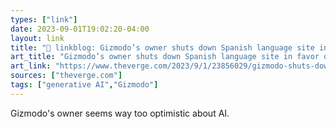 ```yaml
---
types: ["link"]
date: 2023-09-01T19:02:20-04:00
layout: link
title: "🔗 linkblog: Gizmodo’s owner shuts down Spanish language site in favor of AI translations - The Verge'"
art_title: "Gizmodo’s owner shuts down Spanish language site in favor of AI translations - The Verge"
art_link: "https://www.theverge.com/2023/9/1/23856029/gizmodo-shuts-down-spanish-language-site-ai-translations"
sources: ["theverge.com"]
tags: ["generative AI","Gizmodo"]
---
```

Gizmodo's owner seems way too optimistic about AI.  
 
